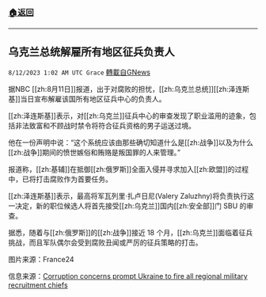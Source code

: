 ###  [:house:返回](README.md)
---


## 乌克兰总统解雇所有地区征兵负责人
`8/12/2023 1:02 AM UTC Grace` [轉載自GNews](https://gnews.org/articles/1546792)

据NBC [[zh:8月11日]]报道，出于对腐败的担忧，[[zh:乌克兰总统]][[zh:泽连斯基]]当日宣布解雇该国所有地区征兵中心的负责人。

[[zh:泽连斯基]]表示，对[[zh:乌克兰]]征兵中心的审查发现了职业滥用的迹象，包括非法致富和不顾战时禁令将符合征兵资格的男子运送过境。

他在一份声明中说：“这个系统应该由那些确切知道什么是[[zh:战争]]以及为什么[[zh:战争]]期间的愤世嫉俗和贿赂是叛国罪的人来管理。”

报道称，[[zh:基辅]]在抵御[[zh:俄罗斯]]全面入侵并寻求加入[[zh:欧盟]]的过程中，已将打击腐败作为首要任务。

[[zh:泽连斯基]]表示，最高将军瓦列里·扎卢日尼(Valery Zaluzhny)将负责执行这一决定，新的职位候选人将首先接受[[zh:乌克兰]]国内[[zh:安全部]]门 SBU 的审查。

据悉，随着与[[zh:俄罗斯]]的[[zh:战争]]接近 18 个月，[[zh:乌克兰]]面临着征兵挑战，而且军队偶尔会受到腐败丑闻或严厉的征兵策略的打击。

图片来源：France24

信息来源：[Corruption concerns prompt Ukraine to fire all regional military recruitment chiefs](https://www.nbcnews.com/news/world/russia-ukraine-war-corruption-zelenskyy-military-recruitment-chiefs-rcna99425)
